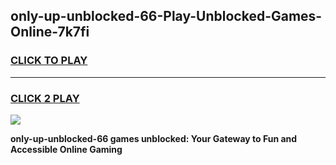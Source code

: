 
## only-up-unblocked-66-Play-Unblocked-Games-Online-7k7fi
<h3>
<a href="https://premium76.site?title=only-up-unblocked-66&ref=25A">CLICK TO PLAY</a></h3>
<hr>

<h3>
<a href="https://premium76.site?title=only-up-unblocked-66&ref=25A">CLICK 2 PLAY</a>
  
</h3>

<a href="https://premium76.site?title=only-up-unblocked-66&ref=25A"><img src="https://clearcache.store/games.png"></a>


**only-up-unblocked-66 games unblocked: Your Gateway to Fun and Accessible Online Gaming**
